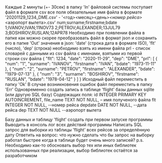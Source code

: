 Каждые 2 минуты (+- 30сек) в папку 'In' файловой системы поступает файл в формате csv все поля обязательные
имя файла в формате '20201129_1234_DME.csv' - '<год><месяц><день>_<номер рейса>_<аэропорт вылета>.csv'
num;surname;firstname;bdate
1;IVANOV;IVAN;11NOV73
2;PETROV;ALEXANDER;13JUL79
3;BOSHIROV;RUSLAN;12APR78
Необходимо при появлении файла в папке как можно скорее преобразовать файл в формат json и сохранить его в папке 'Out'
значения в json: 'date' (строка дата в формате ISO), 'flt' (число), 'dep' (строка) необходимо взять из имени файла
prl - список словарей с данными из csv файла с именами, взятыми из первой строки csv файла
{
    "flt": 1234,
    "date": "2020-11-29",
    "dep": "DME",
    "prl": [
        {
            "num": "1",
            "surname": "IVANOV",
            "firstname": "IVAN",
            "bdate": "1973-11-11"
        },
        {
            "num": "2",
            "surname": "PETROV",
            "firstname": "ALEXANDER",
            "bdate": "1979-07-13"
        },
        {
            "num": "3",
            "surname": "BOSHIROV",
            "firstname": "RUSLAN",
            "bdate": "1978-04-12"
        }
    ]
}
Исходный файл переместить в папку 'Ok'
В случае возникновения ошибок файл переместить в папку 'Err'
Одновременно создать запись в таблице 'flight' базы данных sqlite (или другую SQL базу)
Содержащих поля:
  id INTEGER PRIMARY KEY AUTOINCREMENT,
  file_name TEXT NOT NULL, – имя полученого файла
  flt INTEGER NOT NULL,  --номер рейса
  depdate DATE NOT NULL, --дата рейса
  dep TEXT NOT NULL --аэропорт вылета

Базу данных и таблицу 'flight' создать при первом запуске программы
Выводить в консоль лог всех действий программы
Написать SQL запрос для выборки из таблицы 'flight' всех рейсов за определённую дату
Ответить на вопрос: что нужно сделать что бы запрос на выборку работал быстрее когда в таблице будет очень много записей?
p.s. Необходимо как-то обосновать выбор тех или иных библиотек использованных при реализации, выбор библиотек остаётся за разработчиком
